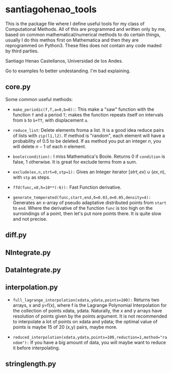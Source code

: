 # santiagohenao_tools

This is the package file where I define useful tools for my class of Computational Methods.
All of this are programmed and written only by me, based on common mathematical/numerical methods to do certain things,
usually I do this methos first on Mathematica and then they are reprogrammed on Python3.
These files does not contain any code maded by third parties.

Santiago Henao Castellanos, Universidad de los Andes.

Go to examples fo better undestanding. I'm bad explaining.

## core.py

Some common useful methods:

* ```make_periodic(f,T,a=0,b=0):```: This make a "saw" function with the function ```f``` and a period ```T```; makes the function repeats itself on intervals from ```b``` to ```b+TT```, with displacement ```a```. 

* ```reduce_list```: Delete elements froma a list. It is a good idea reduce pairs of lists with ```zip(l1,l2)```. If method is "random", each element will have a probability of 0.5 to be deleted. If as method you put an integer $n$, you will delete $n-1$ of each $n$ element.

* ```boole(condition):``` I miss Mathematica's Boole. Returns 0 if ```condition``` is false, 1 otherwise. It is great for exclude terms from a sum.

* ```exclude(ex,n,strt=0,stp=1):``` Gives an Integer iterator $[strt,ex)\cup(ex,n)$, with ```stp``` as steps.

* ```ffd(func,x0,h=10**(-6)):``` Fast Function derivative.

* ```generate_temperated(func,start,end,δ=0.03,σ=0.05,density=4):``` Generates an x-array of pseudo adaptative distributed points from ```start``` to ```end```. Where the derivative of the function ```func``` is too high on the surroindings of a point, then let's put nore points there. It is quite slow and not precise.


## diff.py

## NIntegrate.py

## DataIntegrate.py

## interpolation.py

* ```full_lagrange_interpolation(xdata,ydata,points=100):``` Returns two arrays, x and y=f(x), where f is the Lagrange Polynomial Interpolation for the collection of points xdata, ydata. Naturally, the x and y arrays have resolution of points given by the points argument. It is not recommended to interpolate a lot of points on xdata and ydata; the optimal value of points is maybe 15 of 20 (x,y) pairs, maybe more.

* ```reduced_interpolation(xdata,ydata,points=100,reduction=1,method="random"):``` If you have a big amount of data, you will maybe want to reduce it before interpolating.

## stringlength.py

